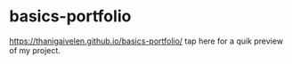 # basics-portfolio


 https://thanigaivelen.github.io/basics-portfolio/ tap here for a quik preview of my project.



